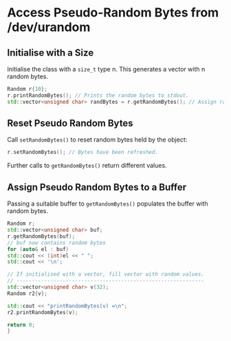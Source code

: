 Access Pseudo-Random Bytes from /dev/urandom
============================================

Initialise with a Size
----------------------
Initialise the class with a `size_t` type n. This generates a vector with n random bytes.

```c++
Random r{10};
r.printRandomBytes(); // Prints the random bytes to stdout.
std::vector<unsigned char> randBytes = r.getRandomBytes(); // Assign random bytes to a vector.
```

Reset Pseudo Random Bytes
-------------------------
Call `setRandomBytes()` to reset random bytes held by the object:

```c++
r.setRandomBytes(); // Bytes have been refreshed.
```
Further calls to `getRandomBytes()` return different values.

Assign Pseudo Random Bytes to a Buffer
---------------------------------------
Passing a suitable buffer to `getRandomBytes()` populates the buffer with random bytes.

```c++
Random r;
std::vector<unsigned char> buf;
r.getRandomBytes(buf);
// buf now contains random bytes
for (auto& el : buf)
std::cout << (int)el << " ";
std::cout << '\n';

// If initialised with a vector, fill vector with random values.
// -------------------------------------------------------------
std::vector<unsigned char> v(32);
Random r2{v};

std::cout << "printRandomBytes(v) =\n";
r2.printRandomBytes(v);

return 0;
}
```
